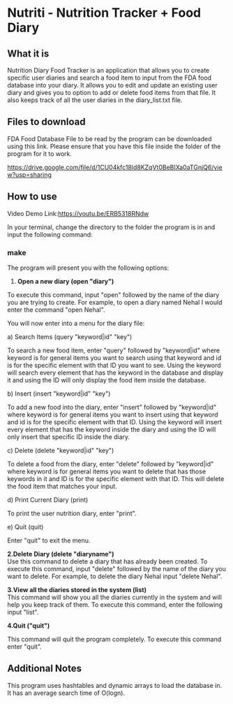 <h1>Nutriti - Nutrition Tracker + Food Diary</h1>
<h2><a id="user-content-what-it-is" class="anchor" href="https://github.com/ngvora/Nutrition-CRUD-Database-Log-CS-201-#what-it-is" aria-hidden="true"></a>What it is</h2>
<p>Nutrition Diary Food Tracker is an application that allows you to create specific user diaries and search a food item to input from the FDA food database into your diary. It allows you to edit and update an existing user diary and gives you to option to add or delete food items from that file. It also keeps track of all the user diaries in the diary_list.txt file.</p>
<h2><a id="user-content-files-to-download" class="anchor" href="https://github.com/ngvora/Nutrition-CRUD-Database-Log-CS-201-#files-to-download" aria-hidden="true"></a>Files to download</h2>
<p>FDA Food Database File to be read by the program can be downloaded using this link. Please ensure that you have this file inside the folder of the program for it to work.</p>
<p><a href="https://drive.google.com/file/d/1CU04kfc18ld8KZqVt0BeBIXa0aTGnjQ6/view?usp=sharing" rel="nofollow">https://drive.google.com/file/d/1CU04kfc18ld8KZqVt0BeBIXa0aTGnjQ6/view?usp=sharing</a></p>
<h2><strong>How to use</strong></h2>
<p>Video Demo Link:<a href="https://youtu.be/ERB5318RNdw" rel="nofollow">https://youtu.be/ERB5318RNdw</a></p>
<p>In your terminal, change the directory to the folder the program is in and input the following command:</p>
<h3><a id="user-content-make" class="anchor" href="https://github.com/ngvora/Nutrition-CRUD-Database-Log-CS-201-#make" aria-hidden="true"></a>make</h3>
<p>The program will present you with the following options:</p>
<ol>
<li><strong>Open a new diary (open "diary")</strong></li>
</ol>
<p>To execute this command, input "open" followed by the name of the diary you are trying to create. For example, to open a diary named Nehal I would enter the command "open Nehal".</p>
<p>You will now enter into a menu for the diary file:</p>
<p>a) Search Items (query "keyword|id" "key")</p>
<p>To search a new food item, enter "query" followed by "keyword|id" where keyword is for general items you want to search using that keyword and id is for the specific element with that ID you want to see. Using the keyword will search every element that has the keyword in the database and display it and using the ID will only display the food item inside the database.</p>
<p>b) Insert (insert "keyword|id" "key")</p>
<p>To add a new food into the diary, enter "insert" followed by "keyword|id" where keyword is for general items you want to insert using that keyword and id is for the specific element with that ID. Using the keyword will insert every element that has the keyword inside the diary and using the ID will only insert that specific ID inside the diary.</p>
<p>c) Delete (delete "keyword|id" "key")</p>
<p>To delete a food from the diary, enter "delete" followed by "keyword|id" where keyword is for general items you want to delete that has those keywords in it and ID is for the specific element with that ID. This will delete the food item that matches your input. 
 <p> d) Print Current Diary (print)</p><p> To print the user nutrition diary, enter "print". </p>
 <p> e) Quit (quit)</p> <p>Enter "quit" to exit the menu.</p>

 <p><b>2.Delete Diary (delete "diaryname")</b> <br />Use this command to delete a diary that has already been created. To execute this command, input "delete" followed by the name of the diary you want to delete. For example, to delete the diary Nehal input "delete Nehal".</p>

 <p><b>3.View all the diaries stored in the system (list)</b> <br />This command will show you all the diaries currently in the system and will help you keep track of them. To execute this command, enter the following input "list".</p>
</ol>
<p><b>4.Quit ("quit")</p> </b>
 <p>This command will quit the program completely. To execute this command enter "quit".</p>
<h2>Additional Notes</h2>
<p>This program uses hashtables and dynamic arrays to load the database in. It has an average search time of O(logn).</p>
